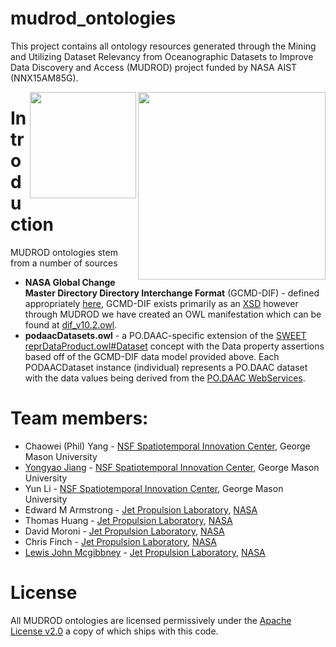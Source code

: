 # mudrod_ontologies

This project contains all ontology resources generated through the Mining and Utilizing Dataset Relevancy from Oceanographic Datasets to Improve Data Discovery and Access (MUDROD) project funded by NASA AIST (NNX15AM85G).

<img src="http://geant4.slac.stanford.edu/Space06/NASAJPLlogo.jpg" align="right" width="300" />
<img src="http://www.iucrc.org/sites/default/files/centerLogo.png" align="right" width="170" />

# Introduction
MUDROD ontologies stem from a number of sources
 * **NASA Global Change Master Directory Directory Interchange Format** (GCMD-DIF) - defined appropriately [here](http://gcmd.gsfc.nasa.gov/DocumentBuilder/defaultDif10/guide/whatisadif.html), GCMD-DIF exists primarily as an [XSD](http://gcmd.gsfc.nasa.gov/Aboutus/xml/dif/dif_v10.2.xsd) however through MUDROD we have created an OWL manifestation which can be found at [dif_v10.2.owl](https://raw.githubusercontent.com/mudrod/mudrod_ontologies/master/podaacDatasets.owl).
 * **podaacDatasets.owl** - a PO.DAAC-specific extension of the [SWEET reprDataProduct.owl#Dataset](http://sweet.jpl.nasa.gov/2.3/reprDataProduct.owl) concept with the Data property assertions based off of the GCMD-DIF data model provided above. Each PODAACDataset instance (individual) represents a PO.DAAC dataset with the data values being derived from the [PO.DAAC WebServices](https://podaac.jpl.nasa.gov/ws).

# Team members:

 * Chaowei (Phil) Yang - [NSF Spatiotemporal Innovation Center](http://stcenter.net/), George Mason University
 * [Yongyao Jiang](https://www.linkedin.com/in/yongyao-jiang-42516164) - [NSF Spatiotemporal Innovation Center](http://stcenter.net/), George Mason University
 * Yun Li - [NSF Spatiotemporal Innovation Center](http://stcenter.net/), George Mason University
 * Edward M Armstrong - [Jet Propulsion Laboratory](http://www.jpl.nasa.gov/), [NASA](http://www.nasa.gov)
 * Thomas Huang - [Jet Propulsion Laboratory](http://www.jpl.nasa.gov/), [NASA](http://www.nasa.gov)
 * David Moroni - [Jet Propulsion Laboratory](http://www.jpl.nasa.gov/), [NASA](http://www.nasa.gov)
 * Chris Finch - [Jet Propulsion Laboratory](http://www.jpl.nasa.gov/), [NASA](http://www.nasa.gov)
 * [Lewis John Mcgibbney](https://www.linkedin.com/in/lmcgibbney) - [Jet Propulsion Laboratory](http://www.jpl.nasa.gov/), [NASA](http://www.nasa.gov)

# License
All MUDROD ontologies are licensed permissively under the [Apache License v2.0](https://www.apache.org/licenses/LICENSE-2.0) a copy of which ships with this code.
